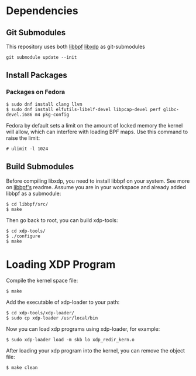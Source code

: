 # Dependencies
## Git Submodules
This repository uses both [libbpf](https://github.com/libbpf/libbpf/) [libxdp](https://github.com/xdp-project/xdp-tools/) as git-submodules
```
git submodule update --init
```
## Install Packages
### Packages on Fedora
```
$ sudo dnf install clang llvm
$ sudo dnf install elfutils-libelf-devel libpcap-devel perf glibc-devel.i686 m4 pkg-config
```
Fedora by default sets a limit on the amount of locked memory the kernel will allow, which can interfere with loading BPF maps. Use this command to raise the limit:
```
# ulimit -l 1024
```
## Build Submodules
Before compiling libxdp, you need to install libbpf on your system. See more on [libbpf's](https://github.com/libbpf/libbpf) readme.
Assume you are in your workspace and already added libbpf as a submodule:
```
$ cd libbpf/src/
$ make
```
Then go back to root, you can build xdp-tools:
```
$ cd xdp-tools/
$ ./configure
$ make
```
# Loading XDP Program
Compile the kernel space file:
```
$ make
```
Add the executable of xdp-loader to your path:
```
$ cd xdp-tools/xdp-loader/
$ sudo cp xdp-loader /usr/local/bin
```
Now you can load xdp programs using xdp-loader, for example:
```
$ sudo xdp-loader load -m skb lo xdp_redir_kern.o 
```
After loading your xdp program into the kernel, you can remove the object file:
```
$ make clean
```